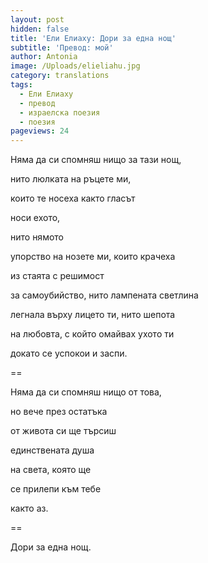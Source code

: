```yaml
---
layout: post
hidden: false
title: 'Ели Елиаху: Дори за една нощ'
subtitle: 'Превод: мой'
author: Antonia
image: /Uploads/elieliahu.jpg
category: translations
tags:
  - Ели Елиаху
  - превод
  - израелска поезия
  - поезия
pageviews: 24
---
```

Няма да си спомняш нищо за тази нощ,

нито люлката на ръцете ми,

които те носеха както гласът

носи ехото,

нито нямото

упорство на нозете ми, които крачеха

из стаята с решимост

за самоубийство, нито лампената светлина

легнала върху лицето ти, нито шепота

на любовта, с който омайвах ухото ти

докато се успокои и заспи.

\==

Няма да си спомняш нищо от това,

но вече през остатъка

от живота си ще търсиш

единствената душа

на света, която ще

се прилепи към тебе

както аз.

\==

Дори за една нощ.
